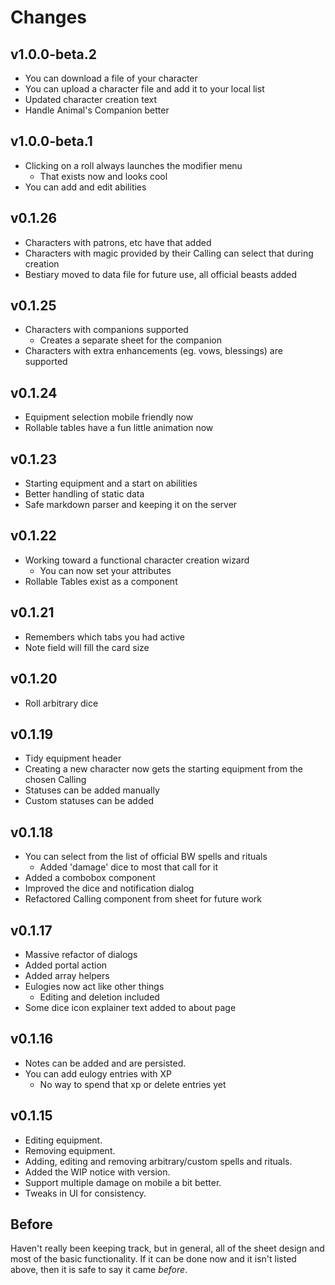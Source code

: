 # Changes

## v1.0.0-beta.2

- You can download a file of your character
- You can upload a character file and add it to your local list
- Updated character creation text
- Handle Animal's Companion better

## v1.0.0-beta.1

- Clicking on a roll always launches the modifier menu
  - That exists now and looks cool
- You can add and edit abilities

## v0.1.26

- Characters with patrons, etc have that added
- Characters with magic provided by their Calling can select that during creation
- Bestiary moved to data file for future use, all official beasts added

## v0.1.25

- Characters with companions supported
  - Creates a separate sheet for the companion
- Characters with extra enhancements (eg. vows, blessings) are supported

## v0.1.24

- Equipment selection mobile friendly now
- Rollable tables have a fun little animation now

## v0.1.23

- Starting equipment and a start on abilities
- Better handling of static data
- Safe markdown parser and keeping it on the server

## v0.1.22

- Working toward a functional character creation wizard
  - You can now set your attributes
- Rollable Tables exist as a component

## v0.1.21

- Remembers which tabs you had active
- Note field will fill the card size

## v0.1.20

- Roll arbitrary dice

## v0.1.19

- Tidy equipment header
- Creating a new character now gets the starting equipment from the chosen Calling
- Statuses can be added manually
- Custom statuses can be added

## v0.1.18

- You can select from the list of official BW spells and rituals
  - Added 'damage' dice to most that call for it
- Added a combobox component
- Improved the dice and notification dialog
- Refactored Calling component from sheet for future work

## v0.1.17

- Massive refactor of dialogs
- Added portal action
- Added array helpers
- Eulogies now act like other things
  - Editing and deletion included
- Some dice icon explainer text added to about page

## v0.1.16

- Notes can be added and are persisted.
- You can add eulogy entries with XP
  - No way to spend that xp or delete entries yet

## v0.1.15

- Editing equipment.
- Removing equipment.
- Adding, editing and removing arbitrary/custom spells and rituals.
- Added the WIP notice with version.
- Support multiple damage on mobile a bit better.
- Tweaks in UI for consistency.

## Before

Haven't really been keeping track, but in general, all of the sheet design and most of the basic functionality. If it can be done now and it isn't listed above, then it is safe to say it came *before*.